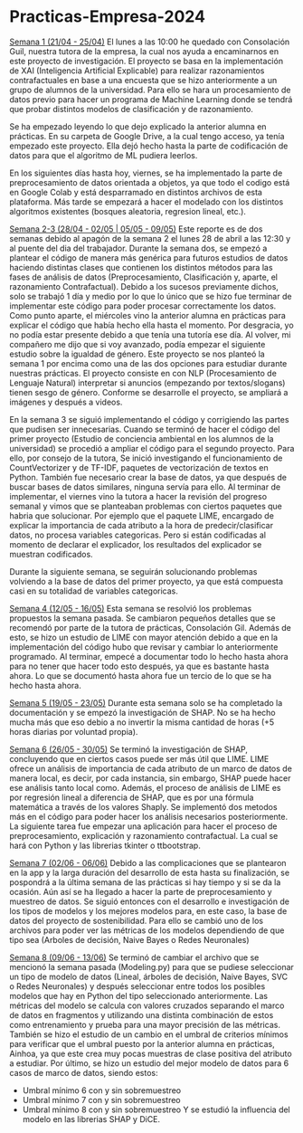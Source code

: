 # Practicas-Empresa-2024

<u>Semana 1 (21/04 - 25/04)</u>
El lunes a las 10:00 he quedado con Consolación Guil, nuestra tutora de la empresa, la cual nos ayuda a encaminarnos en este proyecto de investigación. El proyecto se basa en la implementación de XAI (Inteligencia Artificial Explicable) para realizar razonamientos contrafactuales en base a una encuesta que se hizo anteriormente a un grupo de alumnos de la universidad. Para ello se hara un procesamiento de datos previo para hacer un programa de Machine Learning donde se tendrá que probar distintos modelos de clasificación y de razonamiento.

Se ha empezado leyendo lo que dejo explicado la anterior alumna en prácticas. En su carpeta de Google Drive, a la cual tengo acceso, ya tenía empezado este proyecto. Ella dejó hecho hasta la parte de codificación de datos para que el algoritmo de ML pudiera leerlos.

En los siguientes días hasta hoy, viernes, se ha implementado la parte de preprocesamiento de datos orientada a objetos, ya que todo el codigo está en Google Colab y está desparramado en distintos archivos de esta plataforma. Más tarde se empezará a hacer el modelado con los distintos algoritmos existentes (bosques aleatoria, regresion lineal, etc.).

<u>Semana 2-3 (28/04 - 02/05 | 05/05 - 09/05)</u>
Este reporte es de dos semanas debido al apagón de la semana 2 el lunes 28 de abril a las 12:30 y al puente del dia del trabajador. Durante la semana dos, se empezó a plantear el código de manera más genérica para futuros estudios de datos haciendo distintas clases que contienen los distintos métodos para las fases de análisis de datos (Preprocesamiento, Clasificación y, aparte, el razonamiento Contrafactual). Debido a los sucesos previamente dichos, solo se trabajó 1 día y medio por lo que lo único que se hizo fue terminar de implementar este código para poder procesar correctamente los datos. Como punto aparte, el miércoles vino la anterior alumna en prácticas para explicar el código que había hecho ella hasta el momento. Por desgracia, yo no podía estar presente debido a que tenía una tutoría ese día. Al volver, mi compañero me dijo que si voy avanzado, podía empezar el siguiente estudio sobre la igualdad de género. Este proyecto se nos planteó la semana 1 por encima como una de las dos opciones para estudiar durante nuestras prácticas. El proyecto consiste en con NLP (Procesamiento de Lenguaje Natural) interpretar si anuncios (empezando por textos/slogans) tienen sesgo de género. Conforme se desarrolle el proyecto, se ampliará a imágenes y después a videos.

En la semana 3 se siguió implementando el código y corrigiendo las partes que pudisen ser innecesarias. Cuando se terminó de hacer el código del primer proyecto (Estudio de conciencia ambiental en los alumnos de la universidad) se procedió a ampliar el código para el segundo proyecto. Para ello, por consejo de la tutora, Se inició investigando el funcionamiento de CountVectorizer y de TF-IDF, paquetes de vectorización de textos en Python. También fue necesario crear la base de datos, ya que después de buscar bases de datos similares, ninguna servía para ello. Al terminar de implementar, el viernes vino la tutora a hacer la revisión del progreso semanal y vimos que se planteaban problemas con ciertos paquetes que habria que solucionar. Por ejemplo que el paquete LIME, encargado de explicar la importancia de cada atributo a la hora de predecir/clasificar datos, no procesa variables categoricas. Pero si están codificadas al momento de declarar el explicador, los resultados del explicador se muestran codificados.

Durante la siguiente semana, se seguirán solucionando problemas volviendo a la base de datos del primer proyecto, ya que está compuesta casi en su totalidad de variables categoricas.

<u>Semana 4 (12/05 - 16/05)</u>
Esta semana se resolvió los problemas propuestos la semana pasada. Se cambiaron pequeños detalles que se recomendó por parte de la tutora de prácticas, Consolación Gil. Además de esto, se hizo un estudio de LIME con mayor atención debido a que en la implementación del código hubo que revisar y cambiar lo anteriormente programado. Al terminar, empecé a documentar todo lo hecho hasta ahora para no tener que hacer todo esto después, ya que es bastante hasta ahora. Lo que se documentó hasta ahora fue un tercio de lo que se ha hecho hasta ahora.

<u>Semana 5 (19/05 - 23/05)</u>
Durante esta semana solo se ha completado la documentación y se empezó la investigación de SHAP. No se ha hecho mucha más que eso debio a no invertir la misma cantidad de horas (+5 horas diarias por voluntad propia).

<u>Semana 6 (26/05 - 30/05)</u>
Se terminó la investigación de SHAP, concluyendo que en ciertos casos puede ser más útil que LIME. LIME ofrece un análisis de importancia de cada atributo de un marco de datos de manera local, es decir, por cada instancia, sin embargo, SHAP puede hacer ese análisis tanto local como. Además, el proceso de análisis de LIME es por regresión lineal a diferencia de SHAP, que es por una fórmula matemática a través de los valores Shaply. Se implementó dos metodos más en el código para poder hacer los análisis necesarios posteriormente. La siguiente tarea fue empezar una aplicación para hacer el proceso de preprocesamiento, explicación y razonamiento contrafactual. La cual se hará con Python y las librerias tkinter o ttbootstrap.

<u>Semana 7 (02/06 - 06/06)</u>
Debido a las complicaciones que se plantearon en la app y la larga duración del desarrollo de esta hasta su finalización, se pospondrá a la última semana de las prácticas si hay tiempo y si se da la ocasión. Aún así se ha llegado a hacer la parte de preprocesamiento y muestreo de datos. Se siguió entonces con el desarrollo e investigación de los tipos de modelos y los mejores modelos para, en este caso, la base de datos del proyecto de sostenibilidad. Para ello se cambió uno de los archivos para poder ver las métricas de los modelos dependiendo de que tipo sea (Arboles de decisión, Naive Bayes o Redes Neuronales)

<u>Semana 8 (09/06 - 13/06)</u>
Se terminó de cambiar el archivo que se mencionó la semana pasada (Modeling.py) para que se pudiese seleccionar un tipo de modelo de datos (Lineal, árboles de decisión, Naive Bayes, SVC o Redes Neuronales) y después seleccionar entre todos los posibles modelos que hay en Python del tipo seleccionado anteriormente. Las métricas del modelo se calcula con valores cruzados separando el marco de datos en fragmentos y utilizando una distinta combinación de estos como entrenamiento y prueba para una mayor precisión de las métricas. También se hizo el estudio de un cambio en el umbral de criterios mínimos para verificar que el umbral puesto por la anterior alumna en prácticas, Ainhoa, ya que este crea muy pocas muestras de clase positiva del atributo a estudiar. Por último, se hizo un estudio del mejor modelo de datos para 6 casos de marco de datos, siendo estos:
- Umbral mínimo 6 con y sin sobremuestreo
- Umbral mínimo 7 con y sin sobremuestreo
- Umbral mínimo 8 con y sin sobremuestreo
Y se estudió la influencia del modelo en las librerias SHAP y DiCE.
